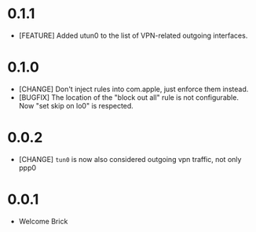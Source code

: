 # 0.1.1

* [FEATURE] Added utun0 to the list of VPN-related outgoing interfaces.

# 0.1.0

* [CHANGE] Don't inject rules into com.apple, just enforce them instead.
* [BUGFIX] The location of the "block out all" rule is not configurable. Now "set skip on lo0" is respected.

# 0.0.2

* [CHANGE] `tun0` is now also considered outgoing vpn traffic, not only ppp0

# 0.0.1

* Welcome Brick

